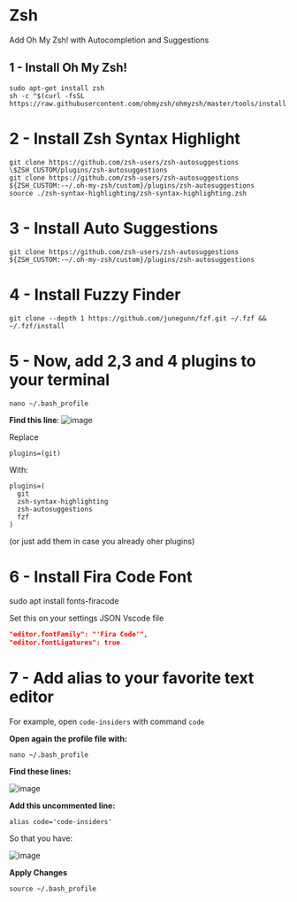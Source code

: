 # Zsh 
Add Oh My Zsh! with Autocompletion and Suggestions

## 1 - Install Oh My Zsh!
```shell
sudo apt-get install zsh
sh -c "$(curl -fsSL https://raw.githubusercontent.com/ohmyzsh/ohmyzsh/master/tools/install.sh)"
```

# 2 - Install Zsh Syntax Highlight
```shell
git clone https://github.com/zsh-users/zsh-autosuggestions \$ZSH_CUSTOM/plugins/zsh-autosuggestions
git clone https://github.com/zsh-users/zsh-autosuggestions ${ZSH_CUSTOM:-~/.oh-my-zsh/custom}/plugins/zsh-autosuggestions
source ./zsh-syntax-highlighting/zsh-syntax-highlighting.zsh
```

# 3 - Install Auto Suggestions
```shell
git clone https://github.com/zsh-users/zsh-autosuggestions ${ZSH_CUSTOM:-~/.oh-my-zsh/custom}/plugins/zsh-autosuggestions
```

# 4 - Install Fuzzy Finder 
```shell
git clone --depth 1 https://github.com/junegunn/fzf.git ~/.fzf && ~/.fzf/install
```

# 5 - Now, add 2,3 and 4 plugins to your terminal
```
nano ~/.bash_profile
```
**Find this line**: 
![image](https://github.com/felipezarco/zsh/assets/11004919/1f700505-f6a9-4a8f-967e-c42dfda2e4c5)

Replace 
```shell
plugins=(git)
```
With:
```shell
plugins=(
  git
  zsh-syntax-highlighting
  zsh-autosuggestions
  fzf
)
```
(or just add them in case you already oher plugins)

# 6 - Install Fira Code Font
sudo apt install fonts-firacode

Set this on your settings JSON Vscode file
```json
"editor.fontFamily": "'Fira Code'",
"editor.fontLigatures": true
```

# 7 - Add alias to your favorite text editor

For example, open `code-insiders` with command `code`

**Open again the profile file with:**
```shell
nano ~/.bash_profile
```
**Find these lines:**

![image](https://github.com/felipezarco/zsh/assets/11004919/27ecdbd1-64c7-4b7a-b3e0-3b10c8c14ba6)

**Add this uncommented line:** 
```shell
alias code='code-insiders' 
```
So that you have:

![image](https://github.com/felipezarco/zsh/assets/11004919/221ea4bd-36b2-44f3-a449-aadf31573059)

**Apply Changes**
```shell
source ~/.bash_profile
```
